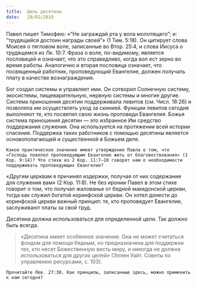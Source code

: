 ```yaml
---
title:  Цель десятины
date:   20/02/2018
---
```


Павел пишет Тимофею: «”Не заграждай рта у вола молотящего”; и: ”трудящийся достоин награды своей”» (1 Тим. 5:18). Он цитирует слова Моисея о тягловом воле, записанные во Втор. 25:4, и слова Иисуса о трудящемся из Лк. 10:7. Фраза о воле, по-видимому, является пословицей и означает, что это справедливо, когда вол ест зерно во время работы. Аналогично и вторая пословица означает, что посвященный работник, проповедующий Евангелие, должен получать плату в качестве вознаграждения.

Бог создал системы и управляет ими. Он сотворил Солнечную систему, экосистемы, пищеварительную, нервную системы и многие другие. Система приношения десятин поддерживала левитов (см. Числ. 18:26) и позволяла им осуществлять уход за скинией. Функции левитов сегодня выполняют те, кто посвятил свою жизнь проповеди Евангелия. Божья система приношения десятин — это избранное Им средство поддержания служения. Она используется на протяжении всей истории спасения. Поддержка таких работников с помощью десятины является основополагающей и существенной в Божьем деле.

`Какое практическое значение имеет утверждение Павла о том, что «Господь повелел проповедующим Евангелие жить от благовествования» (1 Кор. 9:14)? Что стихи из 2 Кор. 11:7–10 говорят нам о необходимости поддерживать проповедующих Евангелие?`

«Другим церквам я причинял издержки, получая от них содержание для служения вам» (2 Кор. 11:8). Не без иронии Павел в этом стихе говорит о том, что получал жалованье от бедной македонской церкви, тогда как служил богатой коринфской церкви. Он хотел донести до коринфской церкви важный принцип: те, кто проповедует Евангелие, заслуживают платы за свой труд.

Десятина должна использоваться для определенной цели. Так должно быть всегда. 

> «Десятина имеет особенное значение. Она не может считаться фондом для помощи бедным, но предназначена для поддержки тех, кто несет Божественную весть миру, и никогда не должна использоваться для других целей» (Эллен Уайт. Советы по управлению ресурсами, с. 103).

`Прочитайте Лев. 27:30. Как принципы, записанные здесь, можно применить к нам сегодня?`